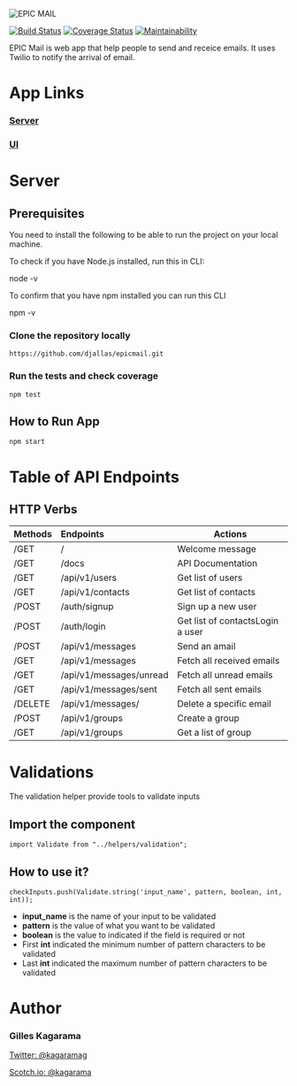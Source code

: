 ![EPIC MAIL](images/logo.svg)

[![Build Status](https://travis-ci.org/djallas/epicmail.svg?branch=develop)](https://travis-ci.org/djallas/epicmail)
[![Coverage Status](https://coveralls.io/repos/github/djallas/epicmail/badge.svg?branch=develop&kill_cache=1)](https://coveralls.io/github/djallas/epicmail)
[![Maintainability](https://api.codeclimate.com/v1/badges/7f987f44da1233229618/maintainability)](https://codeclimate.com/github/djallas/epicmail/maintainability)

EPIC Mail is web app that help people to send and receice emails. It uses Twilio to notify the arrival of email.

# App Links

### [Server](https://epicmailbox.herokuapp.com)

### [UI](https://djallas.github.io/epicmail/)



# Server

## Prerequisites
You need to install the following to be able to run the project on your local machine.

To check if you have Node.js installed, run this in CLI:

node -v

To confirm that you have npm installed you can run this CLI

npm -v

### Clone the repository locally 

```
https://github.com/djallas/epicmail.git
```

### Run the tests and check coverage

```
npm test
```

## How to Run App

```
npm start
```

# Table of API Endpoints

## HTTP Verbs

| Methods | Endpoints | Actions |
| :----- | :----- | ----- |
| /GET | / | Welcome message |
| /GET | /docs | API Documentation |
| /GET | /api/v1/users | Get list of users |
| /GET | /api/v1/contacts | Get list of contacts |
| /POST | /auth/signup | Sign up a new user |
| /POST | /auth/login | Get list of contactsLogin a user |
| /POST | /api/v1/messages | Send an amail |
| /GET | /api/v1/messages | Fetch all received emails |
| /GET | /api/v1/messages/unread | Fetch all unread emails |
| /GET | /api/v1/messages/sent | Fetch all sent emails |
| /DELETE | /api/v1/messages/<message-id> | Delete a specific email |
| /POST | /api/v1/groups | Create a group |
| /GET | /api/v1/groups | Get a list of group |

# Validations

The validation helper provide tools to validate inputs

## Import the component

```import Validate from "../helpers/validation";```

## How to use it?


```
checkInputs.push(Validate.string('input_name', pattern, boolean, int, int));
```
- **input_name** is the name of your input to be validated
- **pattern** is the value of what you want to be validated
- **boolean** is the value to indicated if the field is required or not
- First **int** indicated the minimum number of pattern characters to be validated
- Last **int** indicated the maximum number of pattern characters to be validated


# Author

### Gilles Kagarama

[Twitter: @kagaramag](https://www.twitter/kagaramag)

[Scotch.io: @kagarama](https://scotch.io/@gilles)
